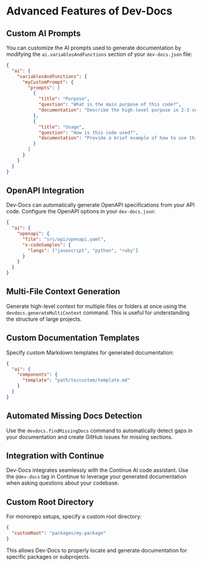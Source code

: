 # Advanced Features of Dev-Docs

## Custom AI Prompts

You can customize the AI prompts used to generate documentation by modifying the `ai.variablesAndFunctions` section of your `dev-docs.json` file:

```json
{
  "ai": {
    "variablesAndFunctions": {
      "myCustomPrompt": {
        "prompts": [
          {
            "title": "Purpose",
            "question": "What is the main purpose of this code?",
            "documentation": "Describe the high-level purpose in 2-3 sentences."
          },
          {
            "title": "Usage", 
            "question": "How is this code used?",
            "documentation": "Provide a brief example of how to use this code."
          }
        ]
      }
    }
  }
}
```

## OpenAPI Integration  

Dev-Docs can automatically generate OpenAPI specifications from your API code. Configure the OpenAPI options in your `dev-docs.json`:

```json
{
  "ai": {
    "openapi": {
      "file": "src/api/openapi.yaml",
      "x-codeSamples": {
        "langs": ["javascript", "python", "ruby"]
      }
    }
  }
}
```

## Multi-File Context Generation

Generate high-level context for multiple files or folders at once using the `devdocs.generateMultiContext` command. This is useful for understanding the structure of large projects.

## Custom Documentation Templates

Specify custom Markdown templates for generated documentation:

```json 
{
  "ai": {
    "components": {
      "template": "path/to/custom/template.md"  
    }
  }
}
```

## Automated Missing Docs Detection

Use the `devdocs.findMissingDocs` command to automatically detect gaps in your documentation and create GitHub issues for missing sections.

## Integration with Continue

Dev-Docs integrates seamlessly with the Continue AI code assistant. Use the `@dev-docs` tag in Continue to leverage your generated documentation when asking questions about your codebase.

## Custom Root Directory

For monorepo setups, specify a custom root directory:

```json
{
  "customRoot": "packages/my-package"
}
```

This allows Dev-Docs to properly locate and generate documentation for specific packages or subprojects.